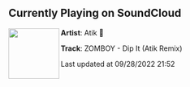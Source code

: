 ## Currently Playing on SoundCloud

[<img align="left" width="100" src="https://i1.sndcdn.com/artworks-000172037108-72hr3a-t500x500.jpg">](https://soundcloud.com/atikmusic/zomboy-dip-it-atik-remix-2)

**Artist**: Atik 👻 

**Track**: ZOMBOY - Dip It (Atik Remix)

Last updated at 09/28/2022 21:52
